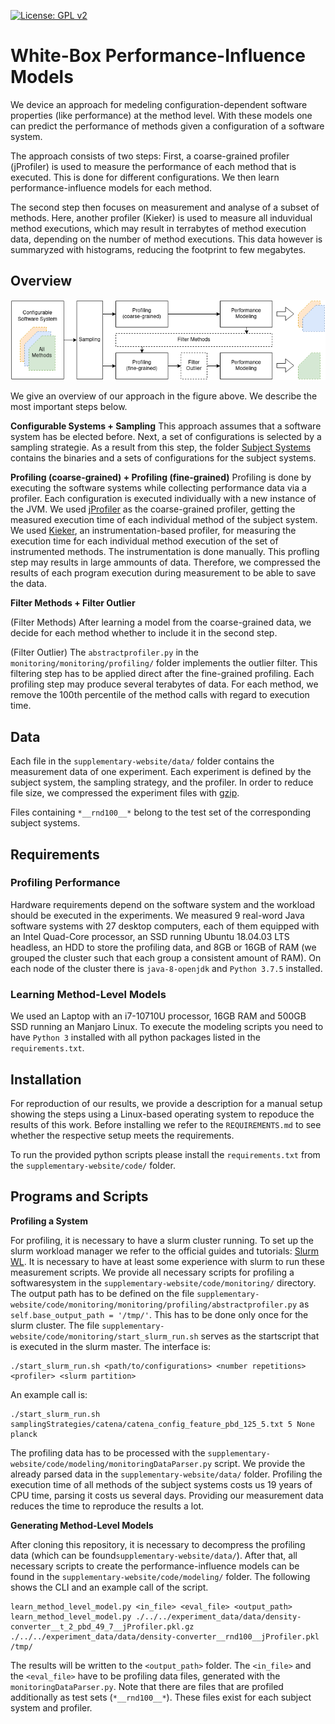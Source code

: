 [![License: GPL v2](https://img.shields.io/badge/License-GPL%20v2-blue.svg)](https://www.gnu.org/licenses/old-licenses/gpl-2.0.en.html)

# White-Box Performance-Influence Models

We device an approach for medeling configuration-dependent software properties (like performance) at the method level. With these models one can predict the performance of methods given a configuration of a software system.

The approach consists of two steps: First, a coarse-grained profiler (jProfiler) is used to measure the performance of each method that is executed. This is done for different configurations. We then learn performance-influence models for each method.

The second step then focuses on measurement and analyse of a subset of methods. Here, another profiler (Kieker) is used to measure all induvidual method executions, which may result in terrabytes of method execution data, depending on the number of method executions. This data however is summaryzed with histograms, reducing the footprint to few megabytes.

## Overview

![Sketch](WhiteBoxWorkflow-Page-2.png)

We give an overview of our approach in the figure above. We describe the most important steps below.

**Configurable Systems + Sampling**
This approach assumes that a software system has be elected before. Next, a set of configurations is selected by a sampling strategie. As a result from this step, the folder [Subject Systems](supplementary-website/SubjectSystems) contains the binaries and a sets of configurations for the subject systems.

**Profiling (coarse-grained) + Profiling (fine-grained)**
Profiling is done by executing the software systems while collecting performance data via a profiler. Each configuration is executed individually with a new instance of the JVM. We used [jProfiler](https://www.ej-technologies.com/products/jprofiler/overview.html) as the coarse-grained profiler, getting the measured execution time of each individual method of the subject system. We used [Kieker](http://kieker-monitoring.net/), an instrumentation-based profiler, for measuring the execution time for each individual method execution of the set of instrumented methods. The instrumentation is done manually. This profling step may results in large ammounts of data. Therefore, we compressed the results of each program execution during measurement to be able to save the data.

**Filter Methods + Filter Outlier**

(Filter Methods) After learning a model from the coarse-grained data, we decide for each method whether to include it in the second step.

(Filter Outlier) The `abstractprofiler.py` in the `monitoring/monitoring/profiling/` folder implements the outlier filter. This filtering step has to be applied direct after the fine-grained profiling. Each profiling step may produce several terabytes of data. For each method, we remove the 100th percentile of the method calls with regard to execution time.


## Data

Each file in the ```supplementary-website/data/``` folder contains the measurement data of one experiment. Each experiment is defined by the subject system, the sampling strategy, and the profiler. In order to reduce file size, we compressed the experiment files with [gzip](https://wiki.ubuntuusers.de/gzip/).

Files containing ```*__rnd100__*``` belong to the test set of the corresponding subject systems.



## Requirements

### Profiling Performance

Hardware requirements depend on the software system and the workload should be executed in the experiments. We measured 9 real-word Java software systems with 27 desktop computers, each of them equipped with an Intel Quad-Core processor, an SSD running Ubuntu 18.04.03 LTS headless, an HDD to store the profiling data, and 8GB or 16GB of RAM (we grouped the cluster such that each group a consistent amount of RAM).
On each node of the cluster there is `java-8-openjdk` and `Python 3.7.5` installed.


### Learning Method-Level Models

We used an Laptop with an i7-10710U processor, 16GB RAM and 500GB SSD running an Manjaro Linux. To execute the modeling scripts you need to have `Python 3` installed with all python packages listed in the `requirements.txt`.


## Installation

For reproduction of our results, we provide a description for a manual setup showing the steps using a Linux-based operating system to repoduce the results of this work. Before installing we refer to the `REQUIREMENTS.md` to see whether the respective setup meets the requirements.

To run the provided python scripts please install the `requirements.txt` from the `supplementary-website/code/` folder.


## Programs and Scripts

**Profiling a System**

For profiling, it is necessary to have a slurm cluster running. To set up the slurm workload manager we refer to the official guides and tutorials: [Slurm WL](https://slurm.schedmd.com/overview.html). It is necessary to have at least some experience with slurm to run these measurement scripts.
We provide all necessary scripts for profiling a softwaresystem in the ```supplementary-website/code/monitoring/``` directory. The output path has to be defined on the file `supplementary-website/code/monitoring/monitoring/profiling/abstractprofiler.py` as `self.base_output_path = '/tmp/'`. This has to be done only once for the slurm cluster. The file ```supplementary-website/code/monitoring/start_slurm_run.sh``` serves as the startscript that is executed in the slurm master. The interface is:
```
./start_slurm_run.sh <path/to/configurations> <number repetitions> <profiler> <slurm partition>
```
An example call is:
```
./start_slurm_run.sh samplingStrategies/catena/catena_config_feature_pbd_125_5.txt 5 None planck
```
The profiling data has to be processed with the `supplementary-website/code/modeling/monitoringDataParser.py` script. We provide the already parsed data in the ```supplementary-website/data/``` folder. Profiling the execution time of all methods of the subject systems costs us 19 years of CPU time, parsing it costs us several days. Providing our measurement data reduces the time to reproduce the results a lot.


**Generating Method-Level Models**

After cloning this repository, it is necessary to decompress the profiling data (which can be found```supplementary-website/data/```). After that, all necessary scripts to create the performance-influence models can be found in the ```supplementary-website/code/modeling/``` folder. The following shows the CLI and an example call of the script.
```
learn_method_level_model.py <in_file> <eval_file> <output_path>
learn_method_level_model.py ./../../experiment_data/data/density-converter__t_2_pbd_49_7__jProfiler.pkl.gz ./../../experiment_data/data/density-converter__rnd100__jProfiler.pkl /tmp/
```
The results will be written to the `<output_path>` folder. The `<in_file>` and the `<eval_file>` have to be profiling data files, generated with the `monitoringDataParser.py`. Note that there are files that are profiled additionally as test sets (`*__rnd100__*`). These files exist for each subject system and profiler.
